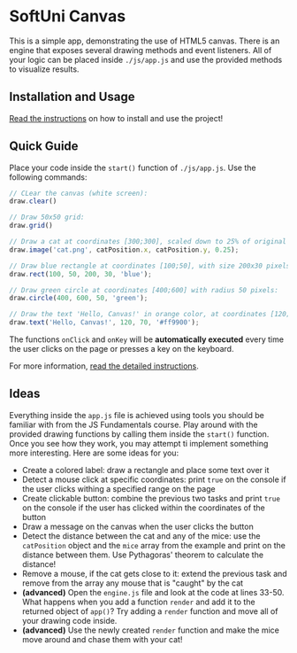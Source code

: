 # SoftUni Canvas

This is a simple app, demonstrating the use of HTML5 canvas. There is an engine that exposes several drawing methods and event listeners. All of your logic can be placed inside `./js/app.js` and use the provided methods to visualize results.

## Installation and Usage
[Read the instructions](https://github.com/viktorpts/softuni-canvas/wiki) on how to install and use the project!

## Quick Guide
Place your code inside the `start()` function of `./js/app.js`. Use the following commands:

```javascript
// CLear the canvas (white screen):
draw.clear()

// Draw 50x50 grid:
draw.grid()

// Draw a cat at coordinates [300;300], scaled down to 25% of original size:
draw.image('cat.png', catPosition.x, catPosition.y, 0.25);

// Draw blue rectangle at coordinates [100;50], with size 200x30 pixels:
draw.rect(100, 50, 200, 30, 'blue');

// Draw green circle at coordinates [400;600] with radius 50 pixels:
draw.circle(400, 600, 50, 'green');

// Draw the text 'Hello, Canvas!' in orange color, at coordinates [120;70]:
draw.text('Hello, Canvas!', 120, 70, '#ff9900');
```

The functions `onClick` and `onKey` will be **automatically executed** every time the user clicks on the page or presses a key on the keyboard.

For more information, [read the detailed instructions](https://github.com/viktorpts/softuni-canvas/wiki#how-to-use).

## Ideas
Everything inside the `app.js` file is achieved using tools you should be familiar with from the JS Fundamentals course. Play around with the provided drawing functions by calling them inside the `start()` function. Once you see how they work, you may attempt ti implement something more interesting. Here are some ideas for you:
* Create a colored label: draw a rectangle and place some text over it
* Detect a mouse click at specific coordinates: print `true` on the console if the user clicks withing a specified range on the page
* Create clickable button: combine the previous two tasks and print `true` on the console if the user has clicked within the coordinates of the button
* Draw a message on the canvas when the user clicks the button
* Detect the distance between the cat and any of the mice: use the `catPosition` object and the `mice` array from the example and print on the distance between them. Use Pythagoras' theorem to calculate the distance!
* Remove a mouse, if the cat gets close to it: extend the previous task and remove from the array any mouse that is "caught" by the cat
* **(advanced)** Open the `engine.js` file and look at the code at lines 33-50. What happens when you add a function `render` and add it to the returned object of `app()`? Try adding a `render` function and move all of your drawing code inside.
* **(advanced)** Use the newly created `render` function and make the mice move around and chase them with your cat!
